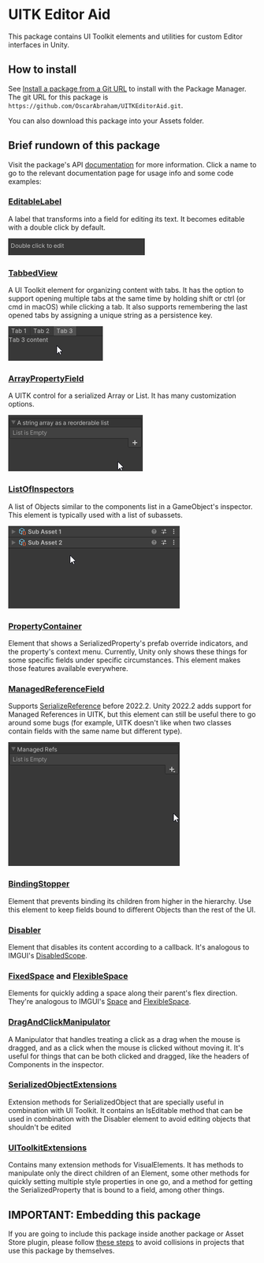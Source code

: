 # UITK Editor Aid
This package contains UI Toolkit elements and utilities for custom Editor interfaces in Unity.

## How to install
See [Install a package from a Git URL](https://docs.unity3d.com/Manual/upm-ui-giturl.html) to install with
the Package Manager. The git URL for this package is `https://github.com/OscarAbraham/UITKEditorAid.git`.

You can also download this package into your Assets folder.

## Brief rundown of this package
Visit the package's API [documentation](https://artehacker.com/UITKEditorAid/api/ArteHacker.UITKEditorAid.html) for more information.
Click a name to go to the relevant documentation page for usage info and some code examples:

### [EditableLabel](https://artehacker.com/UITKEditorAid/api/ArteHacker.UITKEditorAid.EditableLabel.html)
A label that transforms into a field for editing its text. It becomes editable with a double click by default.

![EditableLabel preview](doc_images~/EditableLabel.png)

### [TabbedView](https://artehacker.com/UITKEditorAid/api/ArteHacker.UITKEditorAid.TabbedView.html)
A UI Toolkit element for organizing content with tabs. It has the option to support opening multiple tabs at
the same time by holding shift or ctrl (or cmd in macOS) while clicking a tab. It also supports remembering
the last opened tabs by assigning a unique string as a persistence key.

![TabbedView preview](doc_images~/TabbedView.png)

### [ArrayPropertyField](https://artehacker.com/UITKEditorAid/api/ArteHacker.UITKEditorAid.ArrayPropertyField.html)
A UITK control for a serialized Array or List. It has many customization options.

![ArrayPropertyField preview](doc_images~/DefaultReorderableList.png)

### [ListOfInspectors](https://artehacker.com/UITKEditorAid/api/ArteHacker.UITKEditorAid.ListOfInspectors.html)
A list of Objects similar to the components list in a GameObject's inspector.
This element is typically used with a list of subassets.

![ListOfInspectors preview](doc_images~/ListOfInspectors.png)

### [PropertyContainer](https://artehacker.com/UITKEditorAid/api/ArteHacker.UITKEditorAid.PropertyContainer.html)
Element that shows a SerializedProperty's prefab override indicators, and the property's context menu.
Currently, Unity only shows these things for some specific fields under specific circumstances. This
element makes those features available everywhere.
 
### [ManagedReferenceField](https://artehacker.com/UITKEditorAid/api/ArteHacker.UITKEditorAid.ManagedReferenceField.html)
Supports [SerializeReference](https://docs.unity3d.com/ScriptReference/SerializeReference.html) before 2022.2.
Unity 2022.2 adds support for Managed References in UITK, but this element can still be useful there to go
around some bugs (for example, UITK doesn't like when two classes contain fields with the same name but 
different type).

![A customized list of Managed References](doc_images~/ManagedRefsList.png)

### [BindingStopper](https://artehacker.com/UITKEditorAid/api/ArteHacker.UITKEditorAid.BindingStopper.html)
Element that prevents binding its children from higher in the hierarchy. 
Use this element to keep fields bound to different Objects than the rest of the UI.

### [Disabler](https://artehacker.com/UITKEditorAid/api/ArteHacker.UITKEditorAid.Disabler.html)
Element that disables its content according to a callback. It's analogous to IMGUI's 
[DisabledScope](https://docs.unity3d.com/ScriptReference/EditorGUI.DisabledScope.html).

### [FixedSpace](https://artehacker.com/UITKEditorAid/api/ArteHacker.UITKEditorAid.FixedSpace.html) and [FlexibleSpace](https://artehacker.com/UITKEditorAid/api/ArteHacker.UITKEditorAid.FlexibleSpace.html)
Elements for quickly adding a space along their parent's flex direction. They're analogous to IMGUI's
[Space](https://docs.unity3d.com/ScriptReference/GUILayout.Space.html) and 
[FlexibleSpace](https://docs.unity3d.com/ScriptReference/GUILayout.FlexibleSpace.html).

### [DragAndClickManipulator](https://artehacker.com/UITKEditorAid/api/ArteHacker.UITKEditorAid.Manipulators.DragAndClickManipulator.html)
A Manipulator that handles treating a click as a drag when the mouse is dragged, and as a click when the mouse 
is clicked without moving it. It's useful for things that can be both clicked and dragged, like the headers of 
Components in the inspector.

### [SerializedObjectExtensions](https://artehacker.com/UITKEditorAid/api/ArteHacker.UITKEditorAid.Utils.SerializedObjectExtensions.html)
Extension methods for SerializedObject that are specially useful in combination with UI Toolkit.
It contains an IsEditable method that can be used in combination with the Disabler element to avoid editing 
objects that shouldn't be edited

### [UIToolkitExtensions](https://artehacker.com/UITKEditorAid/api/ArteHacker.UITKEditorAid.Utils.UIToolkitExtensions.html)
Contains many extension methods for VisualElements. It has methods to manipulate only the direct children of 
an Element, some other methods for quickly setting multiple style properties in one go, and a method for 
getting the SerializedProperty that is bound to a field, among other things.

## IMPORTANT: Embedding this package
If you are going to include this package inside another package or Asset Store plugin, please follow 
[these steps](https://artehacker.com/UITKEditorAid/manual_pages/embedding_this_package.html) to avoid collisions in projects that use this package 
by themselves.